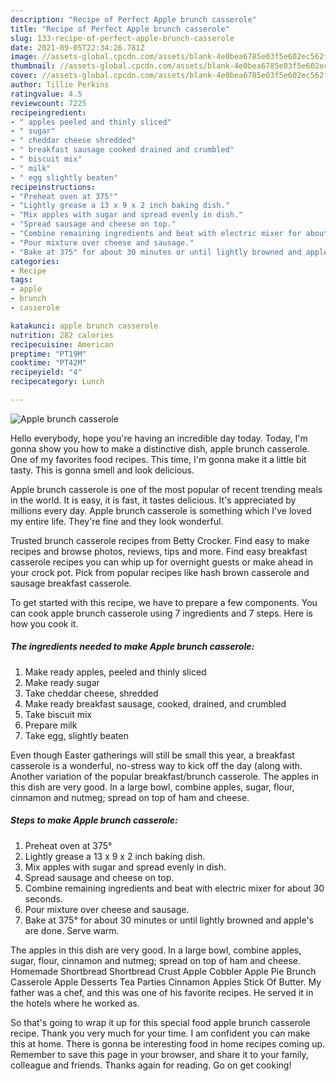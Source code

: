 ```yaml
---
description: "Recipe of Perfect Apple brunch casserole"
title: "Recipe of Perfect Apple brunch casserole"
slug: 133-recipe-of-perfect-apple-brunch-casserole
date: 2021-09-05T22:34:26.781Z
image: //assets-global.cpcdn.com/assets/blank-4e0bea6785e03f5e602ec562f230caae08da540cada707380b4fe1bbebba43da.png
thumbnail: //assets-global.cpcdn.com/assets/blank-4e0bea6785e03f5e602ec562f230caae08da540cada707380b4fe1bbebba43da.png
cover: //assets-global.cpcdn.com/assets/blank-4e0bea6785e03f5e602ec562f230caae08da540cada707380b4fe1bbebba43da.png
author: Tillie Perkins
ratingvalue: 4.5
reviewcount: 7225
recipeingredient:
- " apples peeled and thinly sliced"
- " sugar"
- " cheddar cheese shredded"
- " breakfast sausage cooked drained and crumbled"
- " biscuit mix"
- " milk"
- " egg slightly beaten"
recipeinstructions:
- "Preheat oven at 375°"
- "Lightly grease a 13 x 9 x 2 inch baking dish."
- "Mix apples with sugar and spread evenly in dish."
- "Spread sausage and cheese on top."
- "Combine remaining ingredients and beat with electric mixer for about 30 seconds."
- "Pour mixture over cheese and sausage."
- "Bake at 375° for about 30 minutes or until lightly browned and apple&#39;s are done. Serve warm."
categories:
- Recipe
tags:
- apple
- brunch
- casserole

katakunci: apple brunch casserole 
nutrition: 282 calories
recipecuisine: American
preptime: "PT19M"
cooktime: "PT42M"
recipeyield: "4"
recipecategory: Lunch

---
```



![Apple brunch casserole](//assets-global.cpcdn.com/assets/blank-4e0bea6785e03f5e602ec562f230caae08da540cada707380b4fe1bbebba43da.png)

Hello everybody, hope you're having an incredible day today. Today, I'm gonna show you how to make a distinctive dish, apple brunch casserole. One of my favorites food recipes. This time, I'm gonna make it a little bit tasty. This is gonna smell and look delicious.

Apple brunch casserole is one of the most popular of recent trending meals in the world. It is easy, it is fast, it tastes delicious. It's appreciated by millions every day. Apple brunch casserole is something which I've loved my entire life. They're fine and they look wonderful.

Trusted brunch casserole recipes from Betty Crocker. Find easy to make recipes and browse photos, reviews, tips and more. Find easy breakfast casserole recipes you can whip up for overnight guests or make ahead in your crock pot. Pick from popular recipes like hash brown casserole and sausage breakfast casserole.


To get started with this recipe, we have to prepare a few components. You can cook apple brunch casserole using 7 ingredients and 7 steps. Here is how you cook it.

<!--inarticleads1-->

##### The ingredients needed to make Apple brunch casserole:

1. Make ready  apples, peeled and thinly sliced
1. Make ready  sugar
1. Take  cheddar cheese, shredded
1. Make ready  breakfast sausage, cooked, drained, and crumbled
1. Take  biscuit mix
1. Prepare  milk
1. Take  egg, slightly beaten


Even though Easter gatherings will still be small this year, a breakfast casserole is a wonderful, no-stress way to kick off the day (along with. Another variation of the popular breakfast/brunch casserole. The apples in this dish are very good. In a large bowl, combine apples, sugar, flour, cinnamon and nutmeg; spread on top of ham and cheese. 

<!--inarticleads2-->

##### Steps to make Apple brunch casserole:

1. Preheat oven at 375°
1. Lightly grease a 13 x 9 x 2 inch baking dish.
1. Mix apples with sugar and spread evenly in dish.
1. Spread sausage and cheese on top.
1. Combine remaining ingredients and beat with electric mixer for about 30 seconds.
1. Pour mixture over cheese and sausage.
1. Bake at 375° for about 30 minutes or until lightly browned and apple&#39;s are done. Serve warm.


The apples in this dish are very good. In a large bowl, combine apples, sugar, flour, cinnamon and nutmeg; spread on top of ham and cheese. Homemade Shortbread Shortbread Crust Apple Cobbler Apple Pie Brunch Casserole Apple Desserts Tea Parties Cinnamon Apples Stick Of Butter. My father was a chef, and this was one of his favorite recipes. He served it in the hotels where he worked as. 

So that's going to wrap it up for this special food apple brunch casserole recipe. Thank you very much for your time. I am confident you can make this at home. There is gonna be interesting food in home recipes coming up. Remember to save this page in your browser, and share it to your family, colleague and friends. Thanks again for reading. Go on get cooking!
